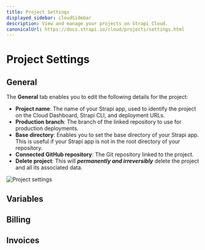 ```yaml
---
title: Project Settings
displayed_sidebar: cloudSidebar
description: View and manage your projects on Strapi Cloud.
canonicalUrl: https://docs.strapi.io/cloud/projects/settings.html
---
```


# Project Settings

## General

The **General** tab enables you to edit the following details for the project:

* **Project name**: The name of your Strapi app, used to identify the project on the Cloud Dashboard, Strapi CLI, and deployment URLs.
* **Production branch**: The branch of the linked repository to use for production deployments.
* **Base directory**: Enables you to set the base directory of your Strapi app. This is useful if your Strapi app is not in the root directory of your repository.
* **Connected GitHub repository**: The Git repository linked to the project.
* **Delete project**: This will ***permanently and irreversibly*** delete the project and all its associated data.

![Project settings](/img/assets/cloud/settings.png)

## Variables

## Billing

## Invoices
